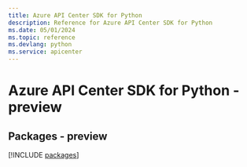 ```yaml
---
title: Azure API Center SDK for Python
description: Reference for Azure API Center SDK for Python
ms.date: 05/01/2024
ms.topic: reference
ms.devlang: python
ms.service: apicenter
---
```

# Azure API Center SDK for Python - preview
## Packages - preview
[!INCLUDE [packages](api-center-index.md)]